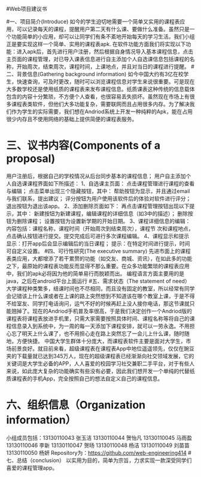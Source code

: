 #Web项目建议书

#一、项目简介(Introduce)
   如今的学生迫切地需要一个简单又实用的课程表应用，可以记录每天的课程，提醒用户第二天有什么课、要做什么准备。虽然只是一个功能简单的小应用，却可以让同学们有条不紊地开始每天的学习生活。我们小组正是要实现这样一个简单、实用的课程表apk.
在软件功能方面我们将实现以下功能：进入apk后，首先进行用户注册，然后根据自身情况导入基本课程信息，点击主页面的课程管理，对已导入课表信息进行自主添加个人自选课信息包括课程的名称，开始周次，结束周次，课程时间，上课地点，并且对当日的课程进行提醒。
#二、背景信息(Gathering background information)
如今中国大约有3亿在校学生，快速查询，可及时更改，随时可以浏览课程信息对学生来说很重要。可是现在大多数学校还是使用纸质的课程表来发布课程信息。纸质课表这种传统的信息载体包含的内容十分繁琐，不方便个人查看，也很容易丢失损坏。虽然现在市场上有很多课程表类软件，但他们大多功能复杂，需要联网而且占用很多内存。为了解决我们作为学生的实际需要，我们想在Andriod系统上开发一种纯粹的Apk，能在占用很少内存且不使用网络的基础上提供简便的课程表服务。
#  三、议书内容(Components of a proposal)
  用户注册后，根据自己的学校情况从后台同步基本的课程信息；
  用户自主添加个人自选课课程界面如下所描述：
   1、自选课主页面：
点击课程管理进行课程的查看与编辑；
点击菜单出现三个隐藏按钮，其中：
帮助按钮为显示，并且通过email与我们联系，提出建议；
评分按钮为用户使用该软件后的体验对软件进行评分；
退出按钮为退出该app。
   2、添加删除页面如下：
         再点击课程管理按钮出现以下提示，其中：
新建按钮为新建课程，编辑课程的详细信息（如3中的描述）；
删除按钮为删除课程；
设置按钮为设置新学期的开始日期。
   3、课程详细信息的编辑：
       内容包括：课程名称，课程时间（开始周次到结束周次），课程节 次和课程地点，点击确认按钮进行提交。提交完成后可进行多次课程编辑。
    4、课程显示和提示
         显示：打开app后会显示编辑后的当日课程；
         提示：在特定时间进行提示，时间可自定义设置。
#四、可行性研究(The executive summary)
  先进市面上的课程表类应用，大都增添了若干累赘的功能（如交友、商城、资讯），在如此多的功能之下，最原始的课程表功能反而显得不那么重要。在众多功能繁琐的课程表应用中，我们的apk必将因为他的简单易行而脱颖而出。
   编程语言方面主要用的是java，之后在android平台上面运行
#五、需求状态（The statement of need）
大学课程种类繁多，结课时间也不尽相同，而且没有固定的教室，所以经常有同学会记错该上什么课或者在上课的路上突然想到不知道该在哪个教室上课，于是不得不给室友、同学打电话询问，运气不好的时候再赶上没人接你电话，那这节课就只能翘掉了。现在的Andriod手机普及率很高，于是我们决定创作一个Andriod版的课程表将课程表放进手机里，只需大家需要按照具体时间、课程名称等将自己的课程信息录入到系统中，为一周的每一天添加下课程安排，就可以一劳永逸。不用担心忘了明天上什么课了，也不用担心走在路上突然忘了一会儿上什么课，随时随地，方便快捷。
中国大学生群体十分庞大，而课程表软件主要是面对大学生，市场前景良好。就目前来看，超级课程表在课程表App中地位遥遥领先，仅仅在豌豆夹的下载量就已达到345万人，现在的超级课程表已经渐渐向社交领域发展，它的关键词是大学生必备的APP，人人喜爱的校园学习社交兼职二手平台，对于有些人来说，如此庞大复杂的功能确实有些没有必要，因此我们想开发一个单纯的代替纸质课程表的手机App，完全按照自己的想法自定义自己的课程信息。
#  六、组织信息（Organization information）
小组成员包括：13130110043 张玉洁
              13130110044 贺怡凡
              13130110045 马雨盈
              13130110046 李新
              13130110047 贺旸
              13130110048 杨洁
              13130110049 刘苗苗
              13130110050 杨妍
Repository为：https://github.com/web-engineering414
#七、总结（conclusion）
       以实用为目的，简单为宗旨，力求实现一款深受同学们喜爱的课程管理app。
